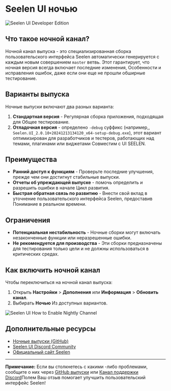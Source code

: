 # Seelen UI ночью

![Seelen UI Developer Edition](https://github.com/user-attachments/assets/76634b49-7b09-4ef2-9643-e93542309f5d)

## Что такое ночной канал?

Ночной канал выпуска - это специализированная сборка пользовательского
интерфейса Seelen автоматически генерируется с каждым новым совершением `master`
ветвь. Этот гарантирует, что ночная версия всегда включает последние изменения,
Особенности и исправления ошибок, даже если они еще не прошли обширные
тестирование.

## Варианты выпуска

Ночные выпуски включают два разных варианта:

1. **Стандартная версия** - Регулярная сборка приложения, подходящая для Общее
   тестирование.
2. **Отладочная версия** - определено `-debug` суффикс (например,,
   `Seelen.UI_2.0.10+20241213134120_x64-setup-debug.exe`), этот вариант
   оптимизирован для разработчиков и тестеров, работающих над темами, плагинами
   или виджетами Совместим с UI SEELEN.

## Преимущества

- **Ранний доступ к функциям** - Проверьте последние улучшения, прежде чем они
  достигнут стабильные выпуски.
- **Отчеты об упреждающей выпуске** - помочь определить и разрешить ошибки в
  начале Цикл развития.
- **Быстрая обратная связь по развитию** - Внести свой вклад в уточнение
  пользовательского интерфейса Seelen, предоставив Понимание в реальном времени.

## Ограничения

- **Потенциальная нестабильность** - Ночные сборки могут включать незаконченные
  функции или неразрешенные ошибки.
- **Не рекомендуется для производства** - Эти сборки предназначены для
  тестирования только цели и не должны использоваться в критических средах.

## Как включить ночной канал

Чтобы переключиться на ночной канал выпуска:

1. Открыть **Настройки** > **Дополнения** или **Информация** > **Обновить
   канал**.
2. Выбирать **Ночью** Из доступных вариантов.

![Seelen UI How to Enable Nightly Channel](https://github.com/user-attachments/assets/ae88aeac-98cc-4424-a9e7-fb59740b694e)

## Дополнительные ресурсы

- [Ночные выпуски (GitHub)](https://github.com/eythaann/Seelen-UI/releases/tag/nightly)
- [Seelen UI Discord Community](https://discord.gg/ABfASx5ZAJ)
- [Официальный сайт Seelen](https://seelen.io)

---

**Примечание:** Если вы столкнетесь с какими -либо проблемами, сообщите о них
через [GitHub выпуски](https://github.com/eythaann/Seelen-UI/issues) или
[Канал поддержки Discord](https://discord.gg/ABfASx5ZAJ)Полем Ваш отзыв помогает
улучшить пользовательский интерфейс Seelen!
